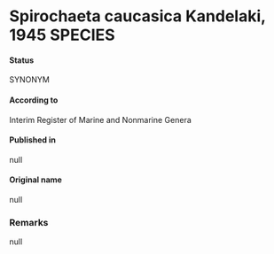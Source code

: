 Spirochaeta caucasica Kandelaki, 1945 SPECIES
=======

#### Status
SYNONYM

#### According to
Interim Register of Marine and Nonmarine Genera

#### Published in
null

#### Original name
null

### Remarks
null